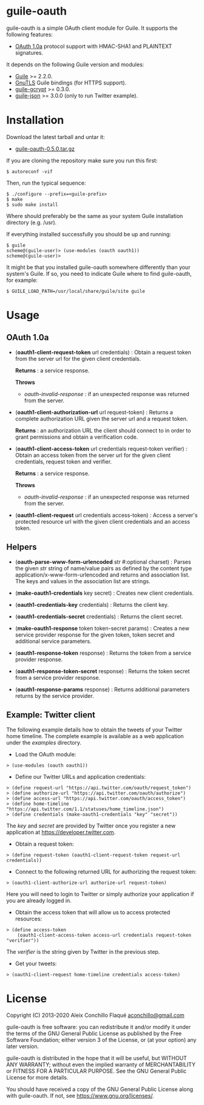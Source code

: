 
# guile-oauth

guile-oauth is a simple OAuth client module for Guile. It supports the
following features:

- [OAuth 1.0a](https://oauth.net/core/1.0a/) protocol support with HMAC-SHA1
  and PLAINTEXT signatures.

It depends on the following Guile version and modules:

- [Guile](https://www.gnu.org/software/guile/) >= 2.2.0.
- [GnuTLS](https://www.gnutls.org/) Guile bindings (for HTTPS support).
- [guile-gcrypt](https://notabug.org/cwebber/guile-gcrypt/) >= 0.3.0.
- [guile-json](https://github.com/aconchillo/guile-json/) >= 3.0.0 (only to run Twitter example).


# Installation

Download the latest tarball and untar it:

- [guile-oauth-0.5.0.tar.gz](http://download.savannah.gnu.org/releases/guile-oauth/guile-oauth-0.5.0.tar.gz)

If you are cloning the repository make sure you run this first:

    $ autoreconf -vif

Then, run the typical sequence:

    $ ./configure --prefix=<guile-prefix>
    $ make
    $ sudo make install

Where <guile-prefix> should preferably be the same as your system Guile
installation directory (e.g. /usr).

If everything installed successfully you should be up and running:

    $ guile
    scheme@(guile-user)> (use-modules (oauth oauth1))
    scheme@(guile-user)>

It might be that you installed guile-oauth somewhere differently than
your system's Guile. If so, you need to indicate Guile where to find
guile-oauth, for example:

    $ GUILE_LOAD_PATH=/usr/local/share/guile/site guile


# Usage

## OAuth 1.0a

- (**oauth1-client-request-token** url credentials) : Obtain a request token
  from the server url for the given client credentials.

  **Returns** : a service response.

  **Throws**

  - *oauth-invalid-response* : if an unexpected response was returned from the
    server.

- (**oauth1-client-authorization-url** url request-token) : Returns a complete
  authorization URL given the server url and a request token.

  **Returns** : an authorization URL the client should connect to in order to
  grant permissions and obtain a verification code.

- (**oauth1-client-access-token** url credentials request-token verifier) :
  Obtain an access token from the server url for the given client credentials,
  request token and verifier.

  **Returns** : a service response.

  **Throws**

  - *oauth-invalid-response* : if an unexpected response was returned from the
    server.

- (**oauth1-client-request** url credentials access-token) : Access a server's
  protected resource url with the given client credentials and an access
  token.

## Helpers

- (**oauth-parse-www-form-urlencoded** str #:optional charset) : Parses the
  given *str* string of name/value pairs as defined by the content type
  application/x-www-form-urlencoded and returns and association list. The keys
  and values in the association list are strings.

- (**make-oauth1-credentials** key secret) : Creates new client credentials.

- (**oauth1-credentials-key** credentials) : Returns the client key.

- (**oauth1-credentials-secret** credentials) : Returns the client secret.

- (**make-oauth1-response** token token-secret params) : Creates a new service
  provider response for the given token, token secret and additional service
  parameters.

- (**oauth1-response-token** response) : Returns the token from a service
  provider response.

- (**oauth1-response-token-secret** response) : Returns the token secret from
  a service provider response.

- (**oauth1-response-params** response) : Returns additional parameters
  returns by the service provider.


## Example: Twitter client

The following example details how to obtain the tweets of your Twitter home
timeline. The complete example is available as a web application under the
*examples* directory.

- Load the OAuth module:

```
> (use-modules (oauth oauth1))
```

- Define our Twitter URLs and application credentials:

```
> (define request-url "https://api.twitter.com/oauth/request_token")
> (define authorize-url "https://api.twitter.com/oauth/authorize")
> (define access-url "https://api.twitter.com/oauth/access_token")
> (define home-timeline "https://api.twitter.com/1.1/statuses/home_timeline.json")
> (define credentials (make-oauth1-credentials "key" "secret"))
```

  The *key* and *secret* are provided by Twitter once you register a new
  application at https://developer.twitter.com.

- Obtain a request token:

```
> (define request-token (oauth1-client-request-token request-url credentials))
```

- Connect to the following returned URL for authorizing the request token:

```
> (oauth1-client-authorize-url authorize-url request-token)
```

  Here you will need to login to Twitter or simply authorize your
  application if you are already logged in.

- Obtain the access token that will allow us to access protected resources:

```
> (define access-token
    (oauth1-client-access-token access-url credentials request-token "verifier"))
```

  The *verifier* is the string given by Twitter in the previous step.

- Get your tweets:

```
> (oauth1-client-request home-timeline credentials access-token)
```

# License

Copyright (C) 2013-2020 Aleix Conchillo Flaqué <aconchillo@gmail.com>

guile-oauth is free software: you can redistribute it and/or modify it
under the terms of the GNU General Public License as published by the
Free Software Foundation; either version 3 of the License, or (at your
option) any later version.

guile-oauth is distributed in the hope that it will be useful, but
WITHOUT ANY WARRANTY; without even the implied warranty of
MERCHANTABILITY or FITNESS FOR A PARTICULAR PURPOSE. See the GNU
General Public License for more details.

You should have received a copy of the GNU General Public License
along with guile-oauth. If not, see https://www.gnu.org/licenses/.
